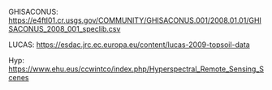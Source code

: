 GHISACONUS: https://e4ftl01.cr.usgs.gov/COMMUNITY/GHISACONUS.001/2008.01.01/GHISACONUS_2008_001_speclib.csv


LUCAS: https://esdac.jrc.ec.europa.eu/content/lucas-2009-topsoil-data


Hyp: https://www.ehu.eus/ccwintco/index.php/Hyperspectral_Remote_Sensing_Scenes